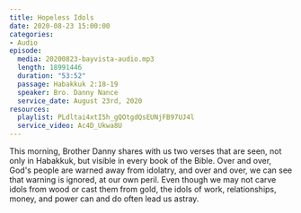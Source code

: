 ```yaml
---
title: Hopeless Idols
date: 2020-08-23 15:00:00
categories:
- Audio
episode:
  media: 20200823-bayvista-audio.mp3
  length: 18991446
  duration: "53:52"
  passage: Habakkuk 2:18-19
  speaker: Bro. Danny Nance
  service_date: August 23rd, 2020
resources:
  playlist: PLdltai4xtI5h_gQOtgdQsEUNjFB97UJ4l
  service_video: Ac4D_Ukwa8U
---
```

This morning, Brother Danny shares with us two verses that are seen, not only in Habakkuk, but visible in every book of the Bible.  Over and over, God's people are warned away from idolatry, and over and over, we can see that warning is ignored, at our own peril.  Even though we may not carve idols from wood or cast them from gold, the idols of work, relationships, money, and power can and do often lead us astray.